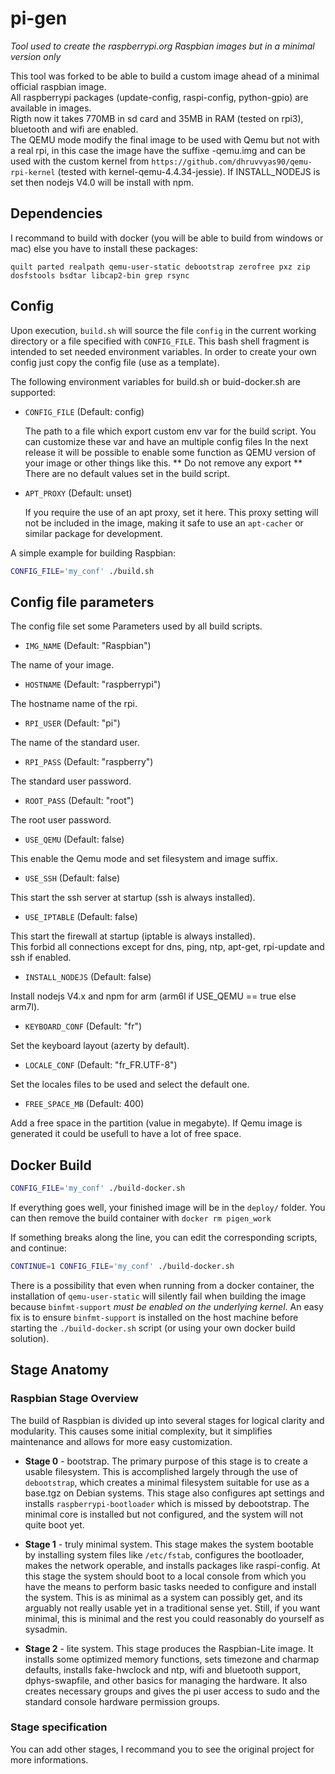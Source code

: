 # pi-gen
_Tool used to create the raspberrypi.org Raspbian images but in a minimal version only_

This tool was forked to be able to build a custom image ahead of a minimal official raspbian image.  
All raspberrypi packages (update-config, raspi-config, python-gpio) are available in images.  
Rigth now it takes 770MB in sd card and 35MB in RAM (tested on rpi3), bluetooth and wifi are enabled.  
The QEMU mode modify the final image to be used with Qemu but not with a real rpi, in this case the image have the suffixe -qemu.img
and can be used with the custom kernel from `https://github.com/dhruvvyas90/qemu-rpi-kernel` (tested with kernel-qemu-4.4.34-jessie).
If INSTALL_NODEJS is set then nodejs V4.0 will be install with npm.

## Dependencies

I recommand to build with docker (you will be able to build from windows or mac) else you have to install these packages:

`quilt parted realpath qemu-user-static debootstrap zerofree pxz zip dosfstools bsdtar libcap2-bin grep rsync`

## Config

Upon execution, `build.sh` will source the file `config` in the current
working directory or a file specified with `CONFIG_FILE`.  This bash shell fragment is intended to set needed
environment variables. In order to create your own config just copy the config file (use as a template).

The following environment variables for build.sh or buid-docker.sh are supported:

 * `CONFIG_FILE` (Default: config)

   The path to a file which export custom env var for the build script. You can customize these var and have an multiple config files
   In the next release it will be possible to enable some function as QEMU version of your image or other things like this.
   ** Do not remove any export ** There are no default values set in the build script.

 * `APT_PROXY` (Default: unset)

   If you require the use of an apt proxy, set it here.  This proxy setting
   will not be included in the image, making it safe to use an `apt-cacher` or
   similar package for development.

A simple example for building Raspbian:

```bash
CONFIG_FILE='my_conf' ./build.sh
```

## Config file parameters

The config file set some Parameters used by all build scripts.

  * `IMG_NAME` (Default: <string> "Raspbian")

  The name of your image.

  * `HOSTNAME` (Default: <string> "raspberrypi")

  The hostname name of the rpi.

  * `RPI_USER` (Default: <string> "pi")

  The name of the standard user.

  * `RPI_PASS` (Default: <string> "raspberry")

  The standard user password.

  * `ROOT_PASS` (Default: <string> "root")

  The root user password.

  * `USE_QEMU` (Default: <boolean> false)

  This enable the Qemu mode and set filesystem and image suffix.

  * `USE_SSH` (Default: <boolean> false)

  This start the ssh server at startup (ssh is always installed).

  * `USE_IPTABLE` (Default: <boolean> false)

  This start the firewall at startup (iptable is always installed).  
  This forbid all connections except for dns, ping, ntp, apt-get, rpi-update and ssh if enabled.

  * `INSTALL_NODEJS` (Default: <boolean> false)

  Install nodejs V4.x and npm for arm (arm6l if USE_QEMU == true else arm7l).

  * `KEYBOARD_CONF` (Default: <string> "fr")

  Set the keyboard layout (azerty by default).

  * `LOCALE_CONF` (Default: <string> "fr_FR.UTF-8")

  Set the locales files to be used and select the default one.

  * `FREE_SPACE_MB` (Default: <int> 400)

  Add a free space in the partition (value in megabyte). If Qemu image is generated it could be usefull to have a lot of free space.


## Docker Build

```bash
CONFIG_FILE='my_conf' ./build-docker.sh
```
If everything goes well, your finished image will be in the `deploy/` folder.
You can then remove the build container with `docker rm pigen_work`

If something breaks along the line, you can edit the corresponding scripts, and
continue:

```bash
CONTINUE=1 CONFIG_FILE='my_conf' ./build-docker.sh
```

There is a possibility that even when running from a docker container, the installation of `qemu-user-static` will silently fail when building the image because `binfmt-support` _must be enabled on the underlying kernel_. An easy fix is to ensure `binfmt-support` is installed on the host machine before starting the `./build-docker.sh` script (or using your own docker build solution).

## Stage Anatomy

### Raspbian Stage Overview

The build of Raspbian is divided up into several stages for logical clarity
and modularity.  This causes some initial complexity, but it simplifies
maintenance and allows for more easy customization.

 - **Stage 0** - bootstrap.  The primary purpose of this stage is to create a
   usable filesystem.  This is accomplished largely through the use of
   `debootstrap`, which creates a minimal filesystem suitable for use as a
   base.tgz on Debian systems.  This stage also configures apt settings and
   installs `raspberrypi-bootloader` which is missed by debootstrap.  The
   minimal core is installed but not configured, and the system will not quite
   boot yet.

 - **Stage 1** - truly minimal system.  This stage makes the system bootable by
   installing system files like `/etc/fstab`, configures the bootloader, makes
   the network operable, and installs packages like raspi-config.  At this
   stage the system should boot to a local console from which you have the
   means to perform basic tasks needed to configure and install the system.
   This is as minimal as a system can possibly get, and its arguably not
   really usable yet in a traditional sense yet.  Still, if you want minimal,
   this is minimal and the rest you could reasonably do yourself as sysadmin.

 - **Stage 2** - lite system.  This stage produces the Raspbian-Lite image.  It
   installs some optimized memory functions, sets timezone and charmap
   defaults, installs fake-hwclock and ntp, wifi and bluetooth support,
   dphys-swapfile, and other basics for managing the hardware.  It also
   creates necessary groups and gives the pi user access to sudo and the
   standard console hardware permission groups.


### Stage specification
You can add other stages, I recommand you to see the original project for more informations.
